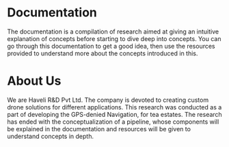 # Documentation

The documentation is a compilation of research aimed at giving an intuitive explanation of concepts before starting to dive deep into concepts. You can go through this documentation to get a good idea, then use the resources provided to understand more about the concepts introduced in this.


# About Us
We are Haveli R&D Pvt Ltd. The company is devoted to creating custom drone solutions for different applications. This research was conducted as a part of developing the GPS-denied Navigation, for tea estates. The research has ended with the conceptualization of a pipeline, whose components will be explained in the documentation and resources will be given to understand concepts in depth. 






